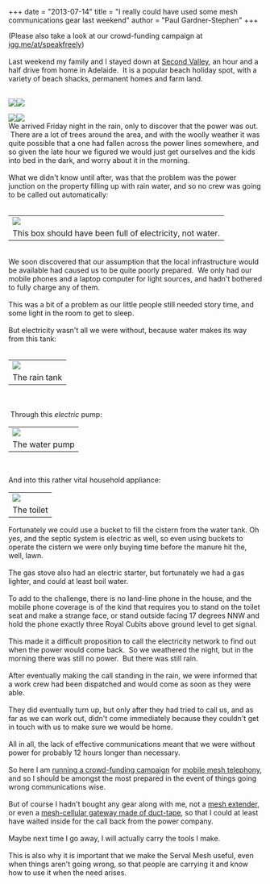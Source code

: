 +++
date = "2013-07-14"
title = "I really could have used some mesh communications gear last weekend"
author = "Paul Gardner-Stephen"
+++

<div class="post-body entry-content" id="post-body-3052147183772642437" itemprop="description articleBody">
(Please also take a look at our crowd-funding campaign at <a href="http://igg.me/at/speakfreely">igg.me/at/speakfreely</a>)<br/>
<br/>
Last weekend my family and I stayed down at <a href="http://en.wikipedia.org/wiki/Second_Valley,_South_Australia">Second Valley</a>, an hour and a half drive from home in Adelaide.  It is a popular beach holiday spot, with a variety of beach shacks, permanent homes and farm land.<br/>
<br/>

<a href="http://1.bp.blogspot.com/-eY_scKnlZ_c/UeNB6Z5tV2I/AAAAAAAABME/AyYqRVOkAYY/s1600/20130714_110610.jpg"><img src="http://1.bp.blogspot.com/-eY_scKnlZ_c/UeNB6Z5tV2I/AAAAAAAABME/AyYqRVOkAYY/s200/20130714_110610.jpg"/></a><a href="http://2.bp.blogspot.com/-WRC3NO_gf7U/UeNB95q-vkI/AAAAAAAABMM/OHiXIj-PR4U/s1600/20130714_111721.jpg"><img src="http://2.bp.blogspot.com/-WRC3NO_gf7U/UeNB95q-vkI/AAAAAAAABMM/OHiXIj-PR4U/s200/20130714_111721.jpg"/></a>
<br/>

<a href="http://1.bp.blogspot.com/-vqFWo_mlXaQ/UeNDqHw3c2I/AAAAAAAABMs/iCk9_eLJNns/s1600/20130714_113104.jpg"><img src="http://1.bp.blogspot.com/-vqFWo_mlXaQ/UeNDqHw3c2I/AAAAAAAABMs/iCk9_eLJNns/s200/20130714_113104.jpg"/></a><a href="http://2.bp.blogspot.com/-rP6AhfQnlSE/UeNB-35hRKI/AAAAAAAABMY/55EoypQSra8/s1600/20130714_112424.jpg"><img src="http://2.bp.blogspot.com/-rP6AhfQnlSE/UeNB-35hRKI/AAAAAAAABMY/55EoypQSra8/s200/20130714_112424.jpg"/></a>
<br/>
We arrived Friday night in the rain, only to discover that the power was out.  There are a lot of trees around the area, and with the woolly weather it was quite possible that a one had fallen across the power lines somewhere, and so given the late hour we figured we would just get ourselves and the kids into bed in the dark, and worry about it in the morning.<br/>
<br/>
What we didn't know until after, was that the problem was the power junction on the property filling up with rain water, and so no crew was going to be called out automatically:<br/>
<br/>
<table align="center" cellpadding="0" cellspacing="0" class="tr-caption-container"><tbody>
<tr><td><a href="http://1.bp.blogspot.com/-UTejRYLy41w/UeNJvHShGZI/AAAAAAAABNo/m4tDut4t1is/s1600/20130713_132304.jpg"><img src="http://1.bp.blogspot.com/-UTejRYLy41w/UeNJvHShGZI/AAAAAAAABNo/m4tDut4t1is/s320/20130713_132304.jpg"/></a></td></tr>
<tr><td class="tr-caption">This box should have been full of electricity, not water.</td></tr>
</tbody></table>
<br/>
We soon discovered that our assumption that the local infrastructure would be available had caused us to be quite poorly prepared.  We only had our mobile phones and a laptop computer for light sources, and hadn't bothered to fully charge any of them. <br/>
<br/>
This was a bit of a problem as our little people still needed story time, and some light in the room to get to sleep.<br/>
<br/>
But electricity wasn't all we were without, because water makes its way from this tank:<br/>
<br/>
<table align="center" cellpadding="0" cellspacing="0" class="tr-caption-container"><tbody>
<tr><td><a href="http://1.bp.blogspot.com/-E2Ac6QNdIbA/UeNEr9w1NwI/AAAAAAAABNQ/UVsnOcTcoKI/s1600/20130714_124158.jpg"><img src="http://1.bp.blogspot.com/-E2Ac6QNdIbA/UeNEr9w1NwI/AAAAAAAABNQ/UVsnOcTcoKI/s320/20130714_124158.jpg"/></a></td></tr>
<tr><td class="tr-caption">The rain tank</td></tr>
</tbody></table>
<br/>

<br/>
 Through this <i>electric</i> pump:<br/>
<table align="center" cellpadding="0" cellspacing="0" class="tr-caption-container"><tbody>
<tr><td><a href="http://2.bp.blogspot.com/-Wrqa1VhotgM/UeNEocqsq6I/AAAAAAAABNA/H8naADMn9zY/s1600/20130714_124122.jpg"><img src="http://2.bp.blogspot.com/-Wrqa1VhotgM/UeNEocqsq6I/AAAAAAAABNA/H8naADMn9zY/s320/20130714_124122.jpg"/></a></td></tr>
<tr><td class="tr-caption">The water pump</td></tr>
</tbody></table>
<br/>

And into this rather vital household appliance:
<br/>
<table align="center" cellpadding="0" cellspacing="0" class="tr-caption-container"><tbody>
<tr><td><a href="http://2.bp.blogspot.com/-bfM1Fipdel0/UeNErX57FvI/AAAAAAAABNI/Rx4DTXE1XJk/s1600/20130714_134227.jpg"><img src="http://2.bp.blogspot.com/-bfM1Fipdel0/UeNErX57FvI/AAAAAAAABNI/Rx4DTXE1XJk/s320/20130714_134227.jpg"/></a></td></tr>
<tr><td class="tr-caption">The toilet</td></tr>
</tbody></table>
Fortunately we could use a bucket to fill the cistern from the water tank. Oh yes, and the septic system is electric as well, so even using buckets to operate the cistern we were only buying time before the manure hit the, well, lawn.<br/>
<br/>
The gas stove also had an electric starter, but fortunately we had a gas lighter, and could at least boil water.<br/>
<div>
<br/></div>
To add to the challenge, there is no land-line phone in the house, and the mobile phone coverage is of the kind that requires you to stand on the toilet seat and make a strange face, or stand outside facing 17 degrees NNW and hold the phone exactly three Royal Cubits above ground level to get signal.<br/>
<br/>
This made it a difficult proposition to call the electricity network to find out when the power would come back.  So we weathered the night, but in the morning there was still no power.  But there was still rain.<br/>
<br/>
After eventually making the call standing in the rain, we were informed that a work crew had been dispatched and would come as soon as they were able.<br/>
<br/>
They did eventually turn up, but only after they had tried to call us, and as far as we can work out, didn't come immediately because they couldn't get in touch with us to make sure we would be home.<br/>
<br/>
All in all, the lack of effective communications meant that we were without power for probably 12 hours longer than necessary.<br/>
<br/>
So here I am <a href="http://igg.me/at/speakfreely">running a crowd-funding campaign</a> for <a href="http://servalproject.org/">mobile mesh telephony</a>, and so I should be amongst the most prepared in the event of things going wrong communications wise. <br/>
<br/>
But of course I hadn't bought any gear along with me, not a <a href="http://servalpaul.blogspot.com.au/2013/07/smaller-more-elegant-mesh-extender.html">mesh extender</a>, or even a <span id="goog_532796527"></span><a href="http://servalpaul.blogspot.com.au/2013/07/interfacing-between-serval-mesh-and.html">mesh-cellular gateway made of duct-tape</a>, so that I could at least have waited inside for the call back from the power company.<br/>
<br/>
Maybe next time I go away, I will actually carry the tools I make.  <br/>
<br/>
This is also why it is important that we make the Serval Mesh useful, even when things aren't going wrong, so that people are carrying it and know how to use it when the need arises.
<div></div>
</div>